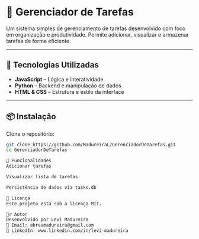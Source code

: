 # 📝 Gerenciador de Tarefas

Um sistema simples de gerenciamento de tarefas desenvolvido com foco em organização e produtividade. Permite adicionar, visualizar e armazenar tarefas de forma eficiente.

---

## 🚀 Tecnologias Utilizadas

- **JavaScript** – Lógica e interatividade
- **Python** – Backend e manipulação de dados
- **HTML & CSS** – Estrutura e estilo da interface

---

## 📦 Instalação

Clone o repositório:

```bash
git clone https://github.com/MadureiraL/GerenciadorDeTarefas.git
cd GerenciadorDeTarefas

🧪 Funcionalidades
Adicionar tarefas

Visualizar lista de tarefas

Persistência de dados via tasks.db

📄 Licença
Este projeto está sob a licença MIT. 

🙋‍♂️ Autor
Desenvolvido por Levi Madureira
📧 Email: abreumadureira@gmail.com
🔗 LinkedIn: www.linkedin.com/in/levi-madureira

